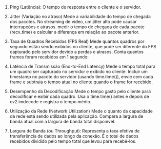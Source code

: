 

1. Ping (Latência):
O tempo de resposta entre o cliente e o servidor.

2. Jitter (Variação no atraso)
Mede a variabilidade do tempo de chegada dos pacotes. No streaming de vídeo, um jitter alto pode causar interrupções e atrasos. medir o tempo de chegada de cada pacote (recv_time) e calcular a diferença em relação ao pacote anterior.

3. Taxa de Quadros Recebidos (FPS Real)
Mede quantos quadros por segundo estão sendo exibidos no cliente, que pode ser diferente do FPS capturado pelo servidor devido a perdas e atrasos. Conta quantos frames foram recebidos em 1 segundo:

4. Latência de Transmissão (End-to-End Latency)
Mede o tempo total para um quadro ser capturado no servidor e exibido no cliente. Incluir um timestamp no pacote do servidor (usando time.time()), envie com cada frame e subtraia o tempo atual no cliente quando o frame for recebido.

5. Desempenho da Decodificação
Mede o tempo gasto pelo cliente para decodificar e exibir cada quadro. Usa o time.time() antes e depois de cv2.imdecode e registra o tempo médio.

6. Utilização da Rede (Network Utilization)
Mede o quanto da capacidade da rede está sendo utilizada pela aplicação. Compara a largura de banda atual com a largura de banda total disponível.

7. Largura de Banda (ou Throughput): Representa a taxa efetiva de transferência de dados ao longo da conexão. É o total de dados recebidos dividido pelo tempo total que levou para recebê-los.
